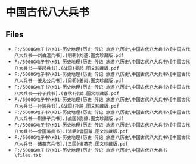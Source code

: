 # 中国古代八大兵书

## Files

- `F:/5000G电子书\K01-历史地理(历史 传记 旅游)\历史\中国古代八大兵书\[中国古代八大兵书——刘伯温兵书].(明朝)刘基.图文珍藏版.pdf`
- `F:/5000G电子书\K01-历史地理(历史 传记 旅游)\历史\中国古代八大兵书\[中国古代八大兵书——吴起兵书].(战国)吴起.图文珍藏版.pdf`
- `F:/5000G电子书\K01-历史地理(历史 传记 旅游)\历史\中国古代八大兵书\[中国古代八大兵书——姜太公兵书].(周朝)姜尚.图文珍藏版.pdf`
- `F:/5000G电子书\K01-历史地理(历史 传记 旅游)\历史\中国古代八大兵书\[中国古代八大兵书——孙子兵书].(春秋)孙武.图文珍藏版.pdf`
- `F:/5000G电子书\K01-历史地理(历史 传记 旅游)\历史\中国古代八大兵书\[中国古代八大兵书——孙膑兵书].(战国)孙膑.图文珍藏版.pdf`
- `F:/5000G电子书\K01-历史地理(历史 传记 旅游)\历史\中国古代八大兵书\[中国古代八大兵书——尉缭子兵书].(战国)尉缭.图文珍藏版.pdf`
- `F:/5000G电子书\K01-历史地理(历史 传记 旅游)\历史\中国古代八大兵书\[中国古代八大兵书——曾国藩兵书].(清朝)曾国藩.图文珍藏版.pdf`
- `F:/5000G电子书\K01-历史地理(历史 传记 旅游)\历史\中国古代八大兵书\[中国古代八大兵书——诸葛亮兵书].(三国)诸葛亮.图文珍藏版.pdf`
- `F:/5000G电子书\K01-历史地理(历史 传记 旅游)\历史\中国古代八大兵书\files.txt`
